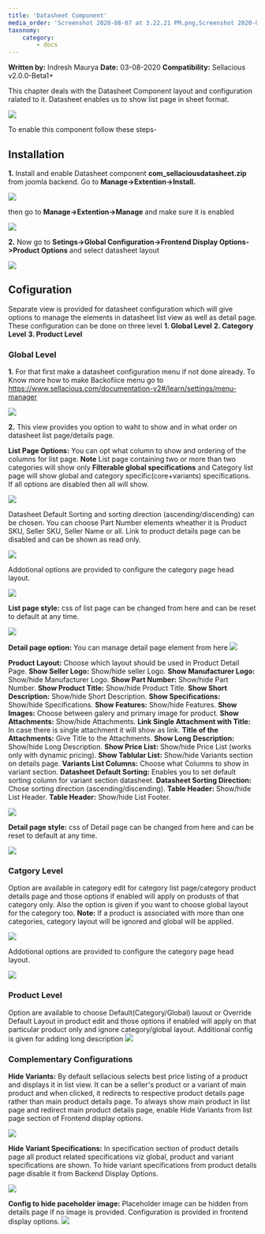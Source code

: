 ```yaml
---
title: 'Datasheet Component'
media_order: 'Screenshot 2020-08-07 at 3.22.21 PM.png,Screenshot 2020-08-07 at 3.25.09 PM.png,Screenshot 2020-08-07 at 3.33.15 PM.png,Screenshot 2020-08-07 at 3.42.14 PM.png,Screenshot 2020-08-07 at 3.53.13 PM.png,Screenshot 2020-08-07 at 4.11.49 PM.png,Screenshot 2020-08-07 at 4.48.12 PM.png,image3.png,Screenshot 2020-08-07 at 5.23.11 PM.png,Screenshot 2020-08-07 at 5.28.27 PM.png,details page.png,Screenshot 2020-08-14 at 11.15.17 AM.png,Screenshot 2020-08-14 at 11.45.59 AM.png,test3423.png,Screenshot 2020-08-25 at 5.04.20 PM.png,Screenshot 2020-08-25 at 5.44.16 PM.png,Screenshot 2020-08-25 at 5.51.32 PM.png,Screenshot 2020-08-25 at 5.54.52 PM.png,Screenshot 2020-08-25 at 6.28.28 PM.png'
taxonomy:
    category:
        - docs
---
```


**Written by:** Indresh Maurya
**Date:** 03-08-2020
**Compatibility:** Sellacious v2.0.0-Beta1+

This chapter deals with the Datasheet Component layout and configuration ralated to it. Datasheet enables us to show list page in sheet format.

![](Screenshot%202020-08-25%20at%205.04.20%20PM.png)

To enable this component follow these steps-

## Installation

**1.** Install and enable Datasheet component **com_sellaciousdatasheet.zip** from joomla backend. Go to **Manage->Extention->Install.** 

![](Screenshot%202020-08-07%20at%203.22.21%20PM.png)

then go to **Manage->Extention->Manage** and make sure it is enabled

![](Screenshot%202020-08-07%20at%203.25.09%20PM.png)

**2.** Now go to **Setings->Global Configuration->Frontend Display Options->Product Options** and select datasheet layout 

![](Screenshot%202020-08-07%20at%203.33.15%20PM.png)

## Cofiguration
Separate view is provided for datasheet configuration which will give options to manage the elements in datasheet list view as well as detail page. These configuration can be done on three level
**1. Global Level**
**2. Category Level**
**3. Product Level**

### Global Level

**1.** For that first make a datasheet configuration menu if not done already. To Know more how to make Backofiice menu go to https://www.sellacious.com/documentation-v2#/learn/settings/menu-manager 

![](Screenshot%202020-08-07%20at%203.42.14%20PM.png)

**2.** This view provides you option to waht to show and in what order on datasheet list page/details page.

**List Page Options:** You can opt what column to show and ordering of the columns for list page. **Note** List page containing two or more than two categories will show only **Filterable global specifications** and Category list page will show global and category specific(core+variants) specifications. If all options are disabled then all will show. 

![](Screenshot%202020-08-25%20at%205.44.16%20PM.png)

Datasheet Default Sorting and sorting direction (ascending/discending) can be chosen.
You can choose Part Number elements wheather it is Product SKU, Seller SKU, Seller Name or all.
Link to product details page can be disabled and can be shown as read only.

![](Screenshot%202020-08-25%20at%205.51.32%20PM.png)

Addotional options are provided to configure the category page head layout.

![](Screenshot%202020-08-25%20at%205.54.52%20PM.png)

**List page style:** css of list page can be changed from here and can be reset to default at any time.

![](Screenshot%202020-08-07%20at%203.53.13%20PM.png)

**Detail page option:** You can manage detail page element from here
![](details%20page.png)

**Product Layout:** Choose which layout should be used in Product Detail Page.
**Show Seller Logo:** Show/hide seller Logo.
**Show Manufacturer Logo:** Show/hide Manufacturer Logo.
**Show Part Number:** Show/hide Part Number.
**Show Product Title:** Show/hide Product Title.
**Show Short Description:** Show/hide Short Description.
**Show Specifications:** Show/hide Specifications.
**Show Features:** Show/hide Features.
**Show Images:** Choose between galery and primary image for product.
**Show Attachments:** Show/hide Attachments.
**Link Single Attachment with Title:** In case there is single attachment it will show as link.
**Title of the Attachments:** Give Title to the Attachments.
**Show Long Description:** Show/hide Long Description.
**Show Price List:** Show/hide Price List (works only with dynamic pricing).
**Show Tablular List:** Show/hide Variants section on details page.
**Variants List Columns:** Choose what Columns to show in variant section.
**Datasheet Default Sorting:** Enables you to set default sorting column for variant section datasheet.
**Datasheet Sorting Direction:** Chose sorting direction (ascending/discending).
**Table Header:** Show/hide List Header.
**Table Header:** Show/hide List Footer.

![](image3.png)

**Detail page style:** css of Detail page can be changed from here and can be reset to default at any time.

![](Screenshot%202020-08-07%20at%204.48.12%20PM.png)


### Catgory Level

Option are available in category edit for category list page/category product details page and those options if enabled will apply on produsts of that category only. Also the option is given if you want to choose global layout for the category too. **Note:** If a product is associated with more than one categories, category layout will be ignored and global will be applied.

![](Screenshot%202020-08-07%20at%205.23.11%20PM.png)

Addotional options are provided to configure the category page head layout.

![](Screenshot%202020-08-25%20at%205.54.52%20PM.png)

### Product Level

Option are available to choose Default(Category/Global) lauout or Override Default Layout in product edit and those options if enabled will apply on that particular product only and ignore category/global layout.
Additional config is given for adding long description
![](test3423.png)

### Complementary Configurations

**Hide Variants:** By default sellacious selects best price listing of a product and displays it in list view. It can be a seller's product or a variant of main product and when clicked, it redirects to respective product details page rather than main product details page. To always show main product in list page and redirect main product details page, enable Hide Variants from list page section of Frontend display options.

![](Screenshot%202020-08-14%20at%2011.15.17%20AM.png)

**Hide Variant Specifications:** In specification section of product details page all product related specifications  viz global, product and variant specifications are shown. To hide variant specifications from product details page disable it from Backend Display Options.

![](Screenshot%202020-08-14%20at%2011.45.59%20AM.png)

**Config to hide paceholder image:** Placeholder image can be hidden from details page if no image is provided. Configuration is provided in frontend display options.
![](Screenshot%202020-08-25%20at%206.28.28%20PM.png)
